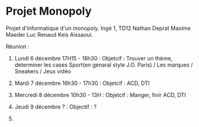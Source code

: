 # Projet Monopoly
 Projet d'informatique d'un monopoly. Ingé 1, TD12 Nathan Deprat Maxime Maeder Luc Renaud Keis Aissaoui.
 
 Réunion :
 1) Lundi 6 décembre 17H15 - 18h30 : Objetcif : Trouver un thème, determiner les cases 
Sport(en genaral style J.O. Paris) / Les marques / Sneakers / Jeux vidéo

 2) Mardi 7 décembre 16h30 - 17h30 : Objetcif :  ACD, DTI
 3) Mercredi 8 décembre 10h30 - 13H : Objetcif : Manger, finir ACD, DTI
 4) Jeudi 9 décembre ? : Objectif : ? 
 5) 
